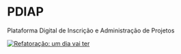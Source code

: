 # PDIAP
Plataforma Digital de Inscrição e Administração de Projetos

[![Refatoração: um dia vai ter](https://img.shields.io/badge/refatora%C3%A7%C3%A3o-um%20dia%20vai%20ter-blue.svg)]()